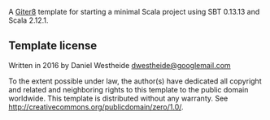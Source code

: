 A [Giter8][g8] template for starting a minimal Scala project using SBT 0.13.13 and Scala 2.12.1.

Template license
----------------
Written in 2016 by Daniel Westheide <dwestheide@googlemail.com>

To the extent possible under law, the author(s) have dedicated all copyright and related
and neighboring rights to this template to the public domain worldwide.
This template is distributed without any warranty. See <http://creativecommons.org/publicdomain/zero/1.0/>.

[g8]: http://www.foundweekends.org/giter8/
